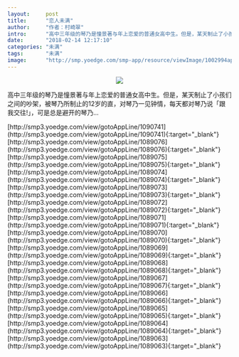 ```yaml
---
layout:     post
title:      "恋人未满"
author:     "作者：村崎翠"
intro:      "高中三年级的琴乃是憧景著与年上恋爱的普通女高中生。但是，某天制止了小孩们之间的吵架，被琴乃所制止的12岁的直，对琴乃一见钟情，每天都对琴乃说「跟我交往!」，可是总是避开的琴乃..."
date:       "2018-02-14 12:17:10"
categories: "未满"
tags:       "未满"
image:      "http://smp.yoedge.com/smp-app/resource/viewImage/1002994appline.png"
---
```

<div style="text-align: center">
<p><img src="http://smp.yoedge.com/smp-app/resource/viewImage/1002994appline.png"/></p>
</div>
<p class="post-meta">
<span>高中三年级的琴乃是憧景著与年上恋爱的普通女高中生。但是，某天制止了小孩们之间的吵架，被琴乃所制止的12岁的直，对琴乃一见钟情，每天都对琴乃说「跟我交往!」，可是总是避开的琴乃...</span>
</p>
[http://smp3.yoedge.com/view/gotoAppLine/1090741](http://smp3.yoedge.com/view/gotoAppLine/1090741){:target="_blank"}
[http://smp3.yoedge.com/view/gotoAppLine/1089076](http://smp3.yoedge.com/view/gotoAppLine/1089076){:target="_blank"}
[http://smp3.yoedge.com/view/gotoAppLine/1089075](http://smp3.yoedge.com/view/gotoAppLine/1089075){:target="_blank"}
[http://smp3.yoedge.com/view/gotoAppLine/1089074](http://smp3.yoedge.com/view/gotoAppLine/1089074){:target="_blank"}
[http://smp3.yoedge.com/view/gotoAppLine/1089073](http://smp3.yoedge.com/view/gotoAppLine/1089073){:target="_blank"}
[http://smp3.yoedge.com/view/gotoAppLine/1089072](http://smp3.yoedge.com/view/gotoAppLine/1089072){:target="_blank"}
[http://smp3.yoedge.com/view/gotoAppLine/1089071](http://smp3.yoedge.com/view/gotoAppLine/1089071){:target="_blank"}
[http://smp3.yoedge.com/view/gotoAppLine/1089070](http://smp3.yoedge.com/view/gotoAppLine/1089070){:target="_blank"}
[http://smp3.yoedge.com/view/gotoAppLine/1089069](http://smp3.yoedge.com/view/gotoAppLine/1089069){:target="_blank"}
[http://smp3.yoedge.com/view/gotoAppLine/1089068](http://smp3.yoedge.com/view/gotoAppLine/1089068){:target="_blank"}
[http://smp3.yoedge.com/view/gotoAppLine/1089067](http://smp3.yoedge.com/view/gotoAppLine/1089067){:target="_blank"}
[http://smp3.yoedge.com/view/gotoAppLine/1089066](http://smp3.yoedge.com/view/gotoAppLine/1089066){:target="_blank"}
[http://smp3.yoedge.com/view/gotoAppLine/1089065](http://smp3.yoedge.com/view/gotoAppLine/1089065){:target="_blank"}
[http://smp3.yoedge.com/view/gotoAppLine/1089064](http://smp3.yoedge.com/view/gotoAppLine/1089064){:target="_blank"}
[http://smp3.yoedge.com/view/gotoAppLine/1089063](http://smp3.yoedge.com/view/gotoAppLine/1089063){:target="_blank"}


